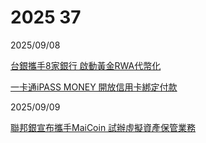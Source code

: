 # 2025 37

2025/09/08

[台銀攜手8家銀行 啟動黃金RWA代幣化](https://ec.ltn.com.tw/article/breakingnews/5171279)

[一卡通iPASS MONEY 開放信用卡綁定付款](https://udn.com/news/story/7239/8991391)

2025/09/09

[聯邦銀宣布攜手MaiCoin 試辦虛擬資產保管業務](https://udn.com/news/story/7239/8993685)